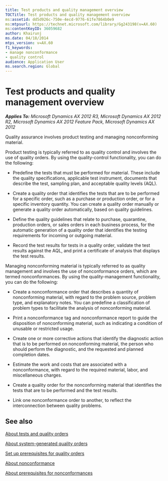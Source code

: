 ```yaml
---
title: Test products and quality management overview
TOCTitle: Test products and quality management overview
ms:assetid: dd5d926c-750e-4ecd-9776-61fe7864b0e9
ms:mtpsurl: https://technet.microsoft.com/library/Gg243198(v=AX.60)
ms:contentKeyID: 36059682
author: Khairunj
ms.date: 04/18/2014
mtps_version: v=AX.60
f1_keywords:
- manage nonconformance
- quality control
audience: Application User
ms.search.region: Global
---
```


# Test products and quality management overview 


_**Applies To:** Microsoft Dynamics AX 2012 R3, Microsoft Dynamics AX 2012 R2, Microsoft Dynamics AX 2012 Feature Pack, Microsoft Dynamics AX 2012_

Quality assurance involves product testing and managing nonconforming material.

Product testing is typically referred to as quality control and involves the use of quality orders. By using the quality-control functionality, you can do the following:

  - Predefine the tests that must be performed for material. These include the quality specifications, applicable test instrument, documents that describe the test, sampling plan, and acceptable quality levels (AQL).

  - Create a quality order that identifies the tests that are to be performed for a specific order, such as a purchase or production order, or for a specific inventory quantity. You can create a quality order manually or generate a quality order automatically, based on quality guidelines.

  - Define the quality guidelines that relate to purchase, quarantine, production orders, or sales orders in each business process, for the automatic generation of a quality order that identifies the testing requirements for incoming or outgoing material.

  - Record the test results for tests in a quality order, validate the test results against the AQL, and print a certificate of analysis that displays the test results.

Managing nonconforming material is typically referred to as quality management and involves the use of nonconformance orders, which are termed nonconformances. By using the quality-management functionality, you can do the following:

  - Create a nonconformance order that describes a quantity of nonconforming material, with regard to the problem source, problem type, and explanatory notes. You can predefine a classification of problem types to facilitate the analysis of nonconforming material.

  - Print a nonconformance tag and nonconformance report to guide the disposition of nonconforming material, such as indicating a condition of unusable or restricted usage.

  - Create one or more corrective actions that identify the diagnostic action that is to be performed on nonconforming material, the person who should perform the diagnostic, and the requested and planned completion dates.

  - Estimate the work and costs that are associated with a nonconformance, with regard to the required material, labor, and miscellaneous charges.

  - Create a quality order for the nonconforming material that identifies the tests that are to be performed and the test results.

  - Link one nonconformance order to another, to reflect the interconnection between quality problems.

## See also

[About tests and quality orders](about-tests-and-quality-orders.md)

[About system-generated quality orders](about-system-generated-quality-orders.md)

[Set up prerequisites for quality orders](set-up-prerequisites-for-quality-orders.md)

[About nonconformance](about-nonconformance.md)

[About prerequisites for nonconformances](about-prerequisites-for-nonconformances.md)

  



